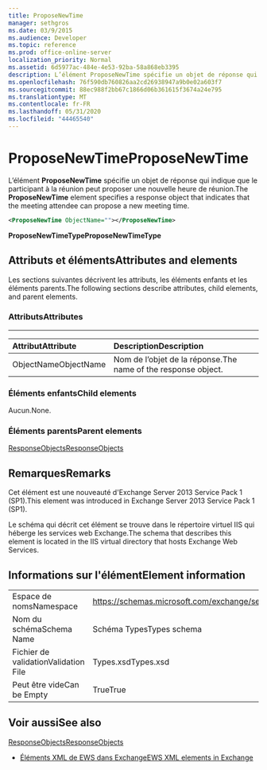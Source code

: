 ```yaml
---
title: ProposeNewTime
manager: sethgros
ms.date: 03/9/2015
ms.audience: Developer
ms.topic: reference
ms.prod: office-online-server
localization_priority: Normal
ms.assetid: 6d5977ac-484e-4e53-92ba-58a868eb3395
description: L’élément ProposeNewTime spécifie un objet de réponse qui indique que le participant à la réunion peut proposer une nouvelle heure de réunion.
ms.openlocfilehash: 76f590db760826aa2cd26938947a9b0e02a603f7
ms.sourcegitcommit: 88ec988f2bb67c1866d06b361615f3674a24e795
ms.translationtype: MT
ms.contentlocale: fr-FR
ms.lasthandoff: 05/31/2020
ms.locfileid: "44465540"
---
```

# <a name="proposenewtime"></a><span data-ttu-id="1a3ed-103">ProposeNewTime</span><span class="sxs-lookup"><span data-stu-id="1a3ed-103">ProposeNewTime</span></span>

<span data-ttu-id="1a3ed-104">L’élément **ProposeNewTime** spécifie un objet de réponse qui indique que le participant à la réunion peut proposer une nouvelle heure de réunion.</span><span class="sxs-lookup"><span data-stu-id="1a3ed-104">The **ProposeNewTime** element specifies a response object that indicates that the meeting attendee can propose a new meeting time.</span></span> 
  
```XML
<ProposeNewTime ObjectName=""></ProposeNewTime>
```

 <span data-ttu-id="1a3ed-105">**ProposeNewTimeType**</span><span class="sxs-lookup"><span data-stu-id="1a3ed-105">**ProposeNewTimeType**</span></span>
## <a name="attributes-and-elements"></a><span data-ttu-id="1a3ed-106">Attributs et éléments</span><span class="sxs-lookup"><span data-stu-id="1a3ed-106">Attributes and elements</span></span>

<span data-ttu-id="1a3ed-107">Les sections suivantes décrivent les attributs, les éléments enfants et les éléments parents.</span><span class="sxs-lookup"><span data-stu-id="1a3ed-107">The following sections describe attributes, child elements, and parent elements.</span></span>
  
### <a name="attributes"></a><span data-ttu-id="1a3ed-108">Attributs</span><span class="sxs-lookup"><span data-stu-id="1a3ed-108">Attributes</span></span>

****

|<span data-ttu-id="1a3ed-109">**Attribut**</span><span class="sxs-lookup"><span data-stu-id="1a3ed-109">**Attribute**</span></span>|<span data-ttu-id="1a3ed-110">**Description**</span><span class="sxs-lookup"><span data-stu-id="1a3ed-110">**Description**</span></span>|
|:-----|:-----|
|<span data-ttu-id="1a3ed-111">ObjectName</span><span class="sxs-lookup"><span data-stu-id="1a3ed-111">ObjectName</span></span>  <br/> |<span data-ttu-id="1a3ed-112">Nom de l’objet de la réponse.</span><span class="sxs-lookup"><span data-stu-id="1a3ed-112">The name of the response object.</span></span>  <br/> |
   
### <a name="child-elements"></a><span data-ttu-id="1a3ed-113">Éléments enfants</span><span class="sxs-lookup"><span data-stu-id="1a3ed-113">Child elements</span></span>

<span data-ttu-id="1a3ed-114">Aucun.</span><span class="sxs-lookup"><span data-stu-id="1a3ed-114">None.</span></span>
  
### <a name="parent-elements"></a><span data-ttu-id="1a3ed-115">Éléments parents</span><span class="sxs-lookup"><span data-stu-id="1a3ed-115">Parent elements</span></span>

[<span data-ttu-id="1a3ed-116">ResponseObjects</span><span class="sxs-lookup"><span data-stu-id="1a3ed-116">ResponseObjects</span></span>](responseobjects.md)
  
## <a name="remarks"></a><span data-ttu-id="1a3ed-117">Remarques</span><span class="sxs-lookup"><span data-stu-id="1a3ed-117">Remarks</span></span>

<span data-ttu-id="1a3ed-118">Cet élément est une nouveauté d'Exchange Server 2013 Service Pack 1 (SP1).</span><span class="sxs-lookup"><span data-stu-id="1a3ed-118">This element was introduced in Exchange Server 2013 Service Pack 1 (SP1).</span></span>
  
<span data-ttu-id="1a3ed-119">Le schéma qui décrit cet élément se trouve dans le répertoire virtuel IIS qui héberge les services web Exchange.</span><span class="sxs-lookup"><span data-stu-id="1a3ed-119">The schema that describes this element is located in the IIS virtual directory that hosts Exchange Web Services.</span></span>
  
## <a name="element-information"></a><span data-ttu-id="1a3ed-120">Informations sur l'élément</span><span class="sxs-lookup"><span data-stu-id="1a3ed-120">Element information</span></span>

|||
|:-----|:-----|
|<span data-ttu-id="1a3ed-121">Espace de noms</span><span class="sxs-lookup"><span data-stu-id="1a3ed-121">Namespace</span></span>  <br/> |https://schemas.microsoft.com/exchange/services/2006/types  <br/> |
|<span data-ttu-id="1a3ed-122">Nom du schéma</span><span class="sxs-lookup"><span data-stu-id="1a3ed-122">Schema Name</span></span>  <br/> |<span data-ttu-id="1a3ed-123">Schéma Types</span><span class="sxs-lookup"><span data-stu-id="1a3ed-123">Types schema</span></span>  <br/> |
|<span data-ttu-id="1a3ed-124">Fichier de validation</span><span class="sxs-lookup"><span data-stu-id="1a3ed-124">Validation File</span></span>  <br/> |<span data-ttu-id="1a3ed-125">Types.xsd</span><span class="sxs-lookup"><span data-stu-id="1a3ed-125">Types.xsd</span></span>  <br/> |
|<span data-ttu-id="1a3ed-126">Peut être vide</span><span class="sxs-lookup"><span data-stu-id="1a3ed-126">Can be Empty</span></span>  <br/> |<span data-ttu-id="1a3ed-127">True</span><span class="sxs-lookup"><span data-stu-id="1a3ed-127">True</span></span>  <br/> |
   
## <a name="see-also"></a><span data-ttu-id="1a3ed-128">Voir aussi</span><span class="sxs-lookup"><span data-stu-id="1a3ed-128">See also</span></span>



[<span data-ttu-id="1a3ed-129">ResponseObjects</span><span class="sxs-lookup"><span data-stu-id="1a3ed-129">ResponseObjects</span></span>](responseobjects.md)


- [<span data-ttu-id="1a3ed-130">Éléments XML de EWS dans Exchange</span><span class="sxs-lookup"><span data-stu-id="1a3ed-130">EWS XML elements in Exchange</span></span>](ews-xml-elements-in-exchange.md)


